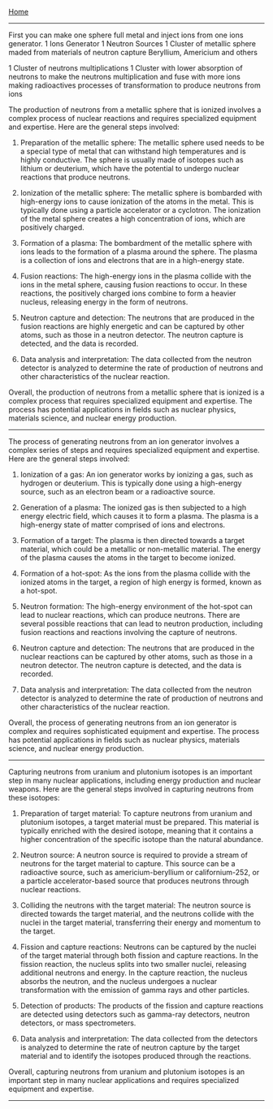 [Home](/README.md)     

---     

First you can make one sphere full metal
and inject ions from one ions generator.
1 Ions Generator
1 Neutron Sources
1 Cluster of metallic sphere maded from materials of neutron capture
Beryllium, Americium and others

1 Cluster of neutrons multiplications
1 Cluster with lower absorption of neutrons to make the neutrons multiplication
and fuse with more ions making radioactives processes of transformation to produce neutrons from ions

The production of neutrons from a metallic sphere that is ionized involves a complex process of nuclear reactions and requires specialized equipment and expertise. Here are the general steps involved:

1. Preparation of the metallic sphere: The metallic sphere used needs to be a special type of metal that can withstand high temperatures and is highly conductive. The sphere is usually made of isotopes such as lithium or deuterium, which have the potential to undergo nuclear reactions that produce neutrons.

2. Ionization of the metallic sphere: The metallic sphere is bombarded with high-energy ions to cause ionization of the atoms in the metal. This is typically done using a particle accelerator or a cyclotron. The ionization of the metal sphere creates a high concentration of ions, which are positively charged.

3. Formation of a plasma: The bombardment of the metallic sphere with ions leads to the formation of a plasma around the sphere. The plasma is a collection of ions and electrons that are in a high-energy state.

4. Fusion reactions: The high-energy ions in the plasma collide with the ions in the metal sphere, causing fusion reactions to occur. In these reactions, the positively charged ions combine to form a heavier nucleus, releasing energy in the form of neutrons.

5. Neutron capture and detection: The neutrons that are produced in the fusion reactions are highly energetic and can be captured by other atoms, such as those in a neutron detector. The neutron capture is detected, and the data is recorded.

6. Data analysis and interpretation: The data collected from the neutron detector is analyzed to determine the rate of production of neutrons and other characteristics of the nuclear reaction.

Overall, the production of neutrons from a metallic sphere that is ionized is a complex process that requires specialized equipment and expertise. The process has potential applications in fields such as nuclear physics, materials science, and nuclear energy production.

---    

The process of generating neutrons from an ion generator involves a complex series of steps and requires specialized equipment and expertise. Here are the general steps involved:

1. Ionization of a gas: An ion generator works by ionizing a gas, such as hydrogen or deuterium. This is typically done using a high-energy source, such as an electron beam or a radioactive source.

2. Generation of a plasma: The ionized gas is then subjected to a high energy electric field, which causes it to form a plasma. The plasma is a high-energy state of matter comprised of ions and electrons.

3. Formation of a target: The plasma is then directed towards a target material, which could be a metallic or non-metallic material. The energy of the plasma causes the atoms in the target to become ionized.

4. Formation of a hot-spot: As the ions from the plasma collide with the ionized atoms in the target, a region of high energy is formed, known as a hot-spot.

5. Neutron formation: The high-energy environment of the hot-spot can lead to nuclear reactions, which can produce neutrons. There are several possible reactions that can lead to neutron production, including fusion reactions and reactions involving the capture of neutrons.

6. Neutron capture and detection: The neutrons that are produced in the nuclear reactions can be captured by other atoms, such as those in a neutron detector. The neutron capture is detected, and the data is recorded.

7. Data analysis and interpretation: The data collected from the neutron detector is analyzed to determine the rate of production of neutrons and other characteristics of the nuclear reaction.

Overall, the process of generating neutrons from an ion generator is complex and requires sophisticated equipment and expertise. The process has potential applications in fields such as nuclear physics, materials science, and nuclear energy production.

---    

Capturing neutrons from uranium and plutonium isotopes is an important step in many nuclear applications, including energy production and nuclear weapons. Here are the general steps involved in capturing neutrons from these isotopes:

1. Preparation of target material: To capture neutrons from uranium and plutonium isotopes, a target material must be prepared. This material is typically enriched with the desired isotope, meaning that it contains a higher concentration of the specific isotope than the natural abundance.

2. Neutron source: A neutron source is required to provide a stream of neutrons for the target material to capture. This source can be a radioactive source, such as americium-beryllium or californium-252, or a particle accelerator-based source that produces neutrons through nuclear reactions.

3. Colliding the neutrons with the target material: The neutron source is directed towards the target material, and the neutrons collide with the nuclei in the target material, transferring their energy and momentum to the target.

4. Fission and capture reactions: Neutrons can be captured by the nuclei of the target material through both fission and capture reactions. In the fission reaction, the nucleus splits into two smaller nuclei, releasing additional neutrons and energy. In the capture reaction, the nucleus absorbs the neutron, and the nucleus undergoes a nuclear transformation with the emission of gamma rays and other particles.

5. Detection of products: The products of the fission and capture reactions are detected using detectors such as gamma-ray detectors, neutron detectors, or mass spectrometers.

6. Data analysis and interpretation: The data collected from the detectors is analyzed to determine the rate of neutron capture by the target material and to identify the isotopes produced through the reactions.

Overall, capturing neutrons from uranium and plutonium isotopes is an important step in many nuclear applications and requires specialized equipment and expertise.

---   











